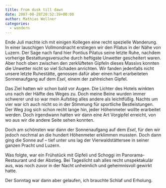 ```yaml
---
title: From dusk till dawn
date: 2007-08-28T20:52:39+00:00
author: Mathias Wellner
categories:
  - wandern
---
```

Ende Juli machte ich mit einigen Kollegen eine recht spezielle Wanderung. In einer lauschigen Vollmondnacht erstiegen wir den Pilatus in der Nähe von Luzern. Der Sage nach fand hier Pontius Pilatus seine letzte Ruhe, nachdem vorherige Bestattungsversuche durch heftigste Unwetter gescheitert waren. Aber hoch oben zwischen den zerklüfteten Gipfeln dieses Massivs konnten die Unwetter nicht so viel Schaden anrichten. Wir fanden jedenfalls nicht unsere letzte Ruhestätte, genossen dafür aber einen hart erarbeiteten Sonnenaufgang auf dem _Esel_, einem der zahlreichen Gipfel.

Das Ziel hatten wir schon bald vor Augen. Die Lichter des Hotels winkten uns nach der Hälfte des Weges zu. Doch meine Beine wurden immer schwerer und so war mein Aufstieg alles andere als leichtfüßig. Nachts um vier war ich auch nicht so in der Stimmung für sportliche Bestleistungen. Der Weg zog sich schon recht lange hin, jeder Höhenmeter wollte erarbeitet werden. Doch irgendwann hatten wir dann eine Art Vorgipfel erreicht, von wo aus wir die andere Seite sehen konnten.

Doch am schönsten war dann der Sonnenaufgang auf dem _Esel_, für den wir jedoch nochmal an die hundert Höhenmeter erklimmen mussten. Doch dann ging die Sonne auf &ndash; tief unter uns lag der Vierwaldstättersee in seiner ganzen Pracht und Luzern.

Was folgte, war ein Frühstück mit Gipfeli und Schoggi im Panorama-Restaurant und der Abstieg. Bei Tageslicht sah alles recht unspektakulär aus, was noch zuvor in der Nacht unheimlich und geheimnisvoll gewirkt hatte.

Der Sonntag war dann aber gelaufen, ich brauchte Schlaf und Erholung.